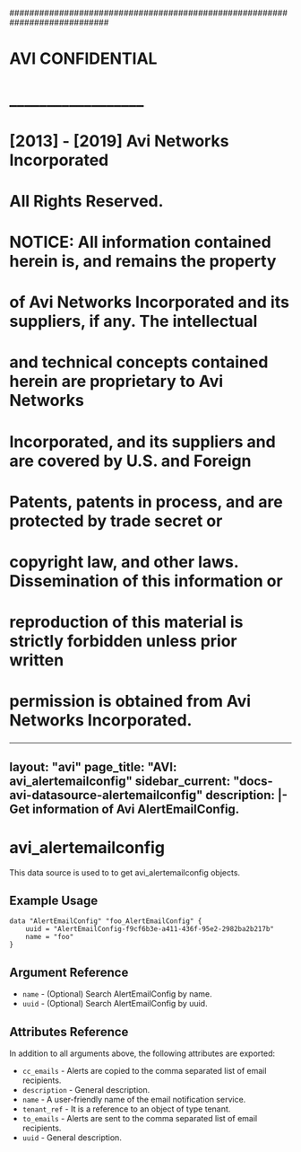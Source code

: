
############################################################################
#
# AVI CONFIDENTIAL
# __________________
#
# [2013] - [2019] Avi Networks Incorporated
# All Rights Reserved.
#
# NOTICE: All information contained herein is, and remains the property
# of Avi Networks Incorporated and its suppliers, if any. The intellectual
# and technical concepts contained herein are proprietary to Avi Networks
# Incorporated, and its suppliers and are covered by U.S. and Foreign
# Patents, patents in process, and are protected by trade secret or
# copyright law, and other laws. Dissemination of this information or
# reproduction of this material is strictly forbidden unless prior written
# permission is obtained from Avi Networks Incorporated.
###

---
layout: "avi"
page_title: "AVI: avi_alertemailconfig"
sidebar_current: "docs-avi-datasource-alertemailconfig"
description: |-
  Get information of Avi AlertEmailConfig.
---

# avi_alertemailconfig

This data source is used to to get avi_alertemailconfig objects.

## Example Usage

```hcl
data "AlertEmailConfig" "foo_AlertEmailConfig" {
    uuid = "AlertEmailConfig-f9cf6b3e-a411-436f-95e2-2982ba2b217b"
    name = "foo"
}
```

## Argument Reference

* `name` - (Optional) Search AlertEmailConfig by name.
* `uuid` - (Optional) Search AlertEmailConfig by uuid.

## Attributes Reference

In addition to all arguments above, the following attributes are exported:

* `cc_emails` - Alerts are copied to the comma separated list of  email recipients.
* `description` - General description.
* `name` - A user-friendly name of the email notification service.
* `tenant_ref` - It is a reference to an object of type tenant.
* `to_emails` - Alerts are sent to the comma separated list of  email recipients.
* `uuid` - General description.

